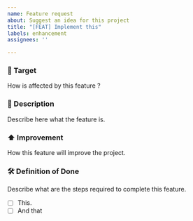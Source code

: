 ```yaml
---
name: Feature request
about: Suggest an idea for this project
title: "[FEAT] Implement this"
labels: enhancement
assignees: ''

---
```


### 🎯 Target

How is affected by this feature ?

### 📝 Description

Describe here what the feature is.

### ⬆️ Improvement

How this feature will improve the project.

### 🛠 Definition of Done

Describe what are the steps required to complete this feature.

- [ ] This.
- [ ] And that
